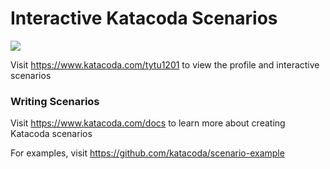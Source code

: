 # Interactive Katacoda Scenarios

[![](http://shields.katacoda.com/katacoda/tytu1201/count.svg)](https://www.katacoda.com/tytu1201 "Get your profile on Katacoda.com")

Visit https://www.katacoda.com/tytu1201 to view the profile and interactive scenarios

### Writing Scenarios
Visit https://www.katacoda.com/docs to learn more about creating Katacoda scenarios

For examples, visit https://github.com/katacoda/scenario-example
